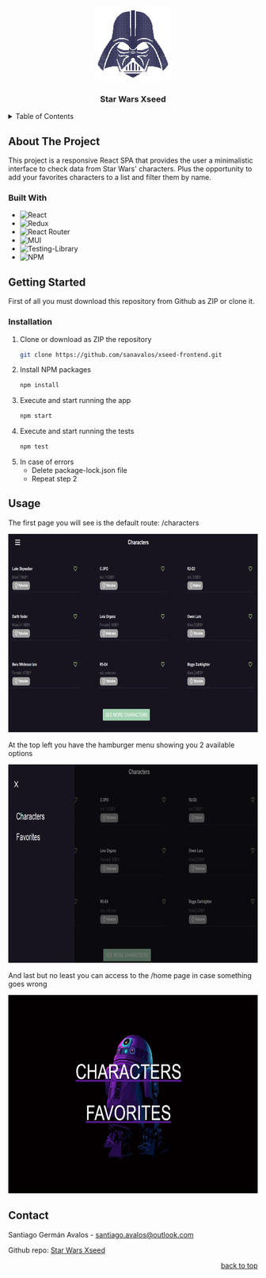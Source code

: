 <a id="readme-top"></a>

<br />
<div align="center">
  <a href="https://github.com/othneildrew/Best-README-Template">
    <img src="public/favicon.ico" alt="Darth Vader" width="150" height="150">
  </a>

  <h3 align="center">Star Wars Xseed</h3>

</div>

<details>
  <summary>Table of Contents</summary>
  <ol>
    <li>
      <a href="#about-the-project">About The Project</a>
      <ul>
        <li><a href="#built-with">Built With</a></li>
      </ul>
    </li>
    <li>
      <a href="#getting-started">Getting Started</a>
      <ul>
        <li><a href="#installation">Installation</a></li>
      </ul>
    </li>
    <li><a href="#usage">Usage</a></li>
    <li><a href="#contact">Contact</a></li>
    <li><a href="#acknowledgments">Acknowledgments</a></li>
  </ol>
</details>

## About The Project

This project is a responsive React SPA that provides the user a minimalistic interface to check data from Star Wars' characters. Plus the opportunity to add your favorites characters to a list and filter them by name.

### Built With

- ![React](https://img.shields.io/badge/React-20232A?style=for-the-badge&logo=react&logoColor=61DAFB)
- ![Redux](https://img.shields.io/badge/redux-%23593d88.svg?style=for-the-badge&logo=redux&logoColor=white)
- ![React Router](https://img.shields.io/badge/React_Router-CA4245?style=for-the-badge&logo=react-router&logoColor=white)
- ![MUI](https://img.shields.io/badge/MUI-%230081CB.svg?style=for-the-badge&logo=mui&logoColor=white)
- ![Testing-Library](https://img.shields.io/badge/-TestingLibrary-%23E33332?style=for-the-badge&logo=testing-library&logoColor=white)
- ![NPM](https://img.shields.io/badge/NPM-%23000000.svg?style=for-the-badge&logo=npm&logoColor=white)

## Getting Started

First of all you must download this repository from Github as ZIP or clone it.

### Installation

1. Clone or download as ZIP the repository
   ```sh
   git clone https://github.com/sanavalos/xseed-frontend.git
   ```
2. Install NPM packages
   ```sh
   npm install
   ```
3. Execute and start running the app
   ```sh
   npm start
   ```
4. Execute and start running the tests
   ```sh
   npm test
   ```
5. In case of errors
   - Delete package-lock.json file
   - Repeat step 2

## Usage

The first page you will see is the default route: /characters

<img src="public/characters.png" alt="Characters page" width="800" height="400">

At the top left you have the hamburger menu showing you 2 available options

<img src="public/menu.png" alt="Characters page" width="800" height="400">

And last but no least you can access to the /home page in case something goes wrong

<img src="public/home.png" alt="Characters page" width="800" height="400">

## Contact

Santiago Germán Avalos - santiago.avalos@outlook.com

Github repo: [Star Wars Xseed](https://github.com/sanavalos/xseed-frontend)

<p align="right"><a href="#readme-top">back to top</a></p>
